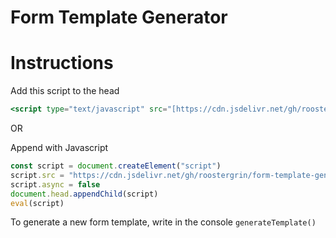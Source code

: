 # Form Template Generator

# Instructions

Add this script to the head

```jsx
<script type="text/javascript" src="[https://cdn.jsdelivr.net/gh/roostergrin/form-template-generator@master/form-template-generator.js](https://cdn.jsdelivr.net/gh/roostergrin/form-template-generator@master/form-template-generator.js)"></script>
```

OR

Append with Javascript

```jsx
const script = document.createElement("script")
script.src = "https://cdn.jsdelivr.net/gh/roostergrin/form-template-generator@master/form-template-generator.js"
script.async = false
document.head.appendChild(script)
eval(script)
```

To generate a new form template, write in the console `generateTemplate()`
